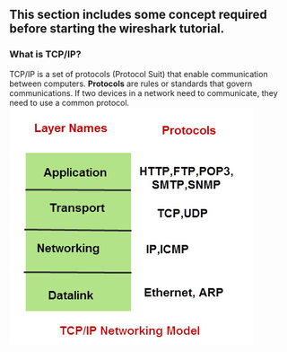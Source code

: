 ## This section includes some concept required before starting the **wireshark** tutorial.

### What is TCP/IP?
TCP/IP is a set of protocols (Protocol Suit) that enable communication between computers. 
**Protocols** are rules or standards that govern communications. 
If two devices in a network need to communicate, they need to use a common protocol.
![tcpip](images/tcpip.jpg)



